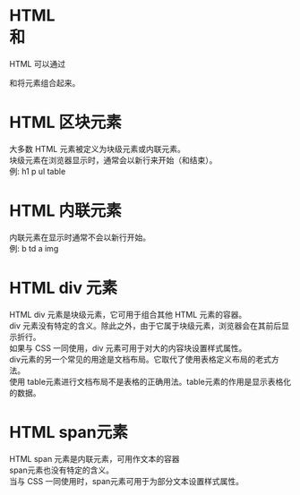 # HTML <div> 和<span>
HTML 可以通过 <div> 和<span>将元素组合起来。</p>
# HTML 区块元素
大多数 HTML 元素被定义为块级元素或内联元素。  
块级元素在浏览器显示时，通常会以新行来开始（和结束）。  
例: h1 p ul table   
# HTML 内联元素  
内联元素在显示时通常不会以新行开始。  
例: b td  a img  
# HTML div 元素  
HTML div 元素是块级元素，它可用于组合其他 HTML 元素的容器。  
div 元素没有特定的含义。除此之外，由于它属于块级元素，浏览器会在其前后显示折行。  
如果与 CSS 一同使用，div 元素可用于对大的内容块设置样式属性。  
div元素的另一个常见的用途是文档布局。它取代了使用表格定义布局的老式方法。  
使用 table元素进行文档布局不是表格的正确用法。table元素的作用是显示表格化的数据。  
# HTML span元素  
HTML span 元素是内联元素，可用作文本的容器  
span元素也没有特定的含义。  
当与 CSS 一同使用时，span元素可用于为部分文本设置样式属性。  
